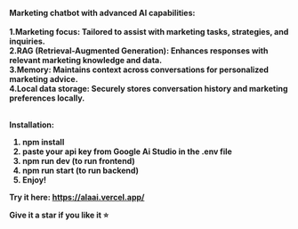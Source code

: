 <strong>Marketing chatbot with advanced AI capabilities:<strong> <br><br>
1.Marketing focus: Tailored to assist with marketing tasks, strategies, and inquiries. <br>
2.RAG (Retrieval-Augmented Generation): Enhances responses with relevant marketing knowledge and data. <br>
3.Memory: Maintains context across conversations for personalized marketing advice. <br>
4.Local data storage: Securely stores conversation history and marketing preferences locally. <br><br>

<strong>Installation:<strong><br>
1. npm install <br>
2. paste your api key from Google Ai Studio in the .env file <br>
3. npm run dev (to run frontend) <br>
4. npm run start (to run backend) <br>
5. Enjoy! 

Try it here:
https://alaai.vercel.app/

Give it a star if you like it ⭐

